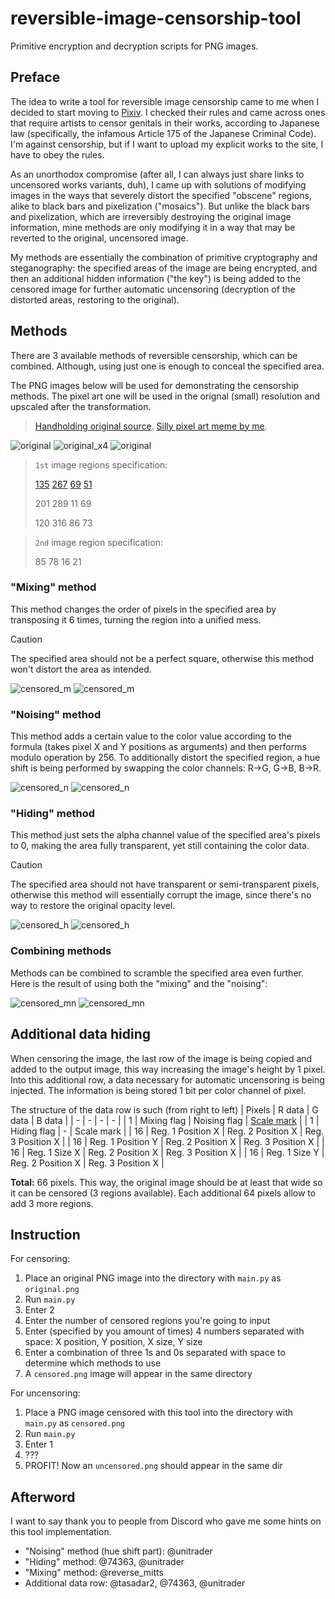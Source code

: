 # reversible-image-censorship-tool
Primitive encryption and decryption scripts for PNG images.

## Preface
The idea to write a tool for reversible image censorship came to me when I decided to start moving to [Pixiv](https://www.pixiv.net/en/). I checked their rules and came across ones that require artists to censor genitals in their works, according to Japanese law (specifically, the infamous Article 175 of the Japanese Criminal Code). I'm against censorship, but if I want to upload my explicit works to the site, I have to obey the rules.

As an unorthodox compromise (after all, I can always just share links to uncensored works variants, duh), I came up with solutions of modifying images in the ways that severely distort the specified "obscene" regions, alike to black bars and pixelization ("mosaics"). But unlike the black bars and pixelization, which are irreversibly destroying the original image information, mine methods are only modifying it in a way that may be reverted to the original, uncensored image.

My methods are essentially the combination of primitive cryptography and steganography: the specified areas of the image are being encrypted, and then an additional hidden information ("the key") is being added to the censored image for further automatic uncensoring (decryption of the distorted areas, restoring to the original).

## Methods
There are 3 available methods of reversible censorship, which can be combined. Although, using just one is enough to conceal the specified area.

The PNG images below will be used for demonstrating the censorship methods. The pixel art one will be used in the orignal (small) resolution and upscaled after the transformation.
> [Handholding original source](https://x.com/suzuha00/status/1870830462266167516). [Silly pixel art meme by me](https://www.newgrounds.com/art/view/redreaperripper/so-true-bestie-pegs-you).

![original](https://github.com/user-attachments/assets/16eeda68-eab8-43be-8b58-a7093714b30f)
![original_x4](https://github.com/user-attachments/assets/b3ec8a02-23ee-45e7-986f-adf322618ff5)
![original](https://github.com/user-attachments/assets/01d2d195-0fef-4470-b906-21eacb19f6fc)

> `1st` image regions specification:
>
> [135](a "X position (from left)") [267](a "Y position (from top)") [69](a "Width (X size, to right)") [51](a "Height (Y size, to down)")
>
> 201 289 11 69
>
> 120 316 86 73

> `2nd` image region specification:
>
> 85 78 16 21

### "Mixing" method
This method changes the order of pixels in the specified area by transposing it 6 times, turning the region into a unified mess.

> [!CAUTION]
> The specified area should not be a perfect square, otherwise this method won't distort the area as intended.

![censored_m](https://github.com/user-attachments/assets/04f0a915-83e5-4207-8b51-1f798c1a1119)
![censored_m](https://github.com/user-attachments/assets/850fb43e-e34d-40bd-ad76-3beb80b14018)

### "Noising" method
This method adds a certain value to the color value according to the formula (takes pixel X and Y positions as arguments) and then performs modulo operation by 256. To additionally distort the specified region, a hue shift is being performed by swapping the color channels: R→G, G→B, B→R.

![censored_n](https://github.com/user-attachments/assets/14fbb2d1-6bde-4890-9a8f-2ae3d590b607)
![censored_n](https://github.com/user-attachments/assets/3ec4f166-c8f0-4e0c-8060-cfd534679b9f)

### "Hiding" method
This method just sets the alpha channel value of the specified area's pixels to 0, making the area fully transparent, yet still containing the color data.

> [!CAUTION]
> The specified area should not have transparent or semi-transparent pixels, otherwise this method will essentially corrupt the image, since there's no way to restore the original opacity level.

![censored_h](https://github.com/user-attachments/assets/6bc3ba5b-d69b-4130-befd-552ba48c4dde)
![censored_h](https://github.com/user-attachments/assets/9293deb3-beed-4886-8147-8015a00ba92d)

### Combining methods
Methods can be combined to scramble the specified area even further. Here is the result of using both the "mixing" and the "noising":

![censored_mn](https://github.com/user-attachments/assets/82897748-8055-4fa5-8876-e8c977246c3b)
![censored_mn](https://github.com/user-attachments/assets/3be368a9-053d-4725-a46e-b0798c680a85)

## Additional data hiding
When censoring the image, the last row of the image is being copied and added to the output image, this way increasing the image's height by 1 pixel. Into this additional row, a data necessary for automatic uncensoring is being injected. The information is being stored 1 bit per color channel of pixel.

The structure of the data row is such (from right to left)
| Pixels | R data | G data | B data |
| - | - | - | - |
| 1 | Mixing flag | Noising flag | [Scale mark](a "The first pixel contains 0, the second pixel contains 1. In case if the censored image will be upscaled by some integer number (pixel art upscaling, for example), the tool will detect it and still correctly uncensor the image.") |
| 1 | Hiding flag | - | Scale mark |
| 16 | Reg. 1 Position X | Reg. 2 Position X | Reg. 3 Position X | 
| 16 | Reg. 1 Position Y | Reg. 2 Position X | Reg. 3 Position X | 
| 16 | Reg. 1 Size X | Reg. 2 Position X | Reg. 3 Position X | 
| 16 | Reg. 1 Size Y | Reg. 2 Position X | Reg. 3 Position X | 

**Total:** 66 pixels. This way, the original image should be at least that wide so it can be censored (3 regions available). Each additional 64 pixels allow to add 3 more regions.

## Instruction
For censoring:
1. Place an original PNG image into the directory with `main.py` as `original.png`
2. Run `main.py`
3. Enter 2
4. Enter the number of censored regions you're going to input
5. Enter (specified by you amount of times) 4 numbers separated with space: X position, Y position, X size, Y size
6. Enter a combination of three 1s and 0s separated with space to determine which methods to use
7. A `censored.png` image will appear in the same directory

For uncensoring:
1. Place a PNG image censored with this tool into the directory with `main.py` as `censored.png`
2. Run `main.py`
3. Enter 1
4. ???
5. PROFIT! Now an `uncensored.png` should appear in the same dir

## Afterword
I want to say thank you to people from Discord who gave me some hints on this tool implementation.
- "Noising" method (hue shift part): @unitrader
- "Hiding" method: @74363, @unitrader
- "Mixing" method: @reverse_mitts
- Additional data row: @tasadar2, @74363, @unitrader
